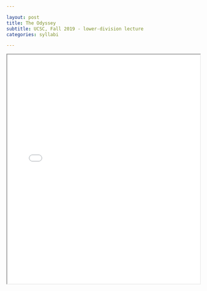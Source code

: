 ```yaml
---

layout: post
title: The Odyssey 
subtitle: UCSC, Fall 2019 - lower-division lecture
categories: syllabi

---
```


<iframe src="{{ 'assets/pdfs/syll1903-odyssey.pdf' | relative_url }}" width="100%" height="600px">
    </iframe>
